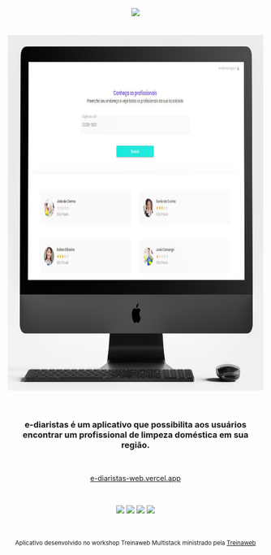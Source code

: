<p align="center">
  <img height="60" src="https://e-diaristas-web.vercel.app/img/logos/logo.svg">
  <br><br><br>
  <img height="700" src="https://github.com/ndressaa/e-diaristas/blob/main/mockup/mockup_desktop.png">
</p>

<br>

<h3 align="center">
  e-diaristas é um aplicativo que possibilita aos usuários encontrar um profissional de limpeza doméstica em sua região.
</h3>

<br>

<p align="center">
  <a href="https://e-diaristas-web.vercel.app/">e-diaristas-web.vercel.app</a>
</p>

<br>

<p align="center">
 <img src="https://img.shields.io/badge/-JavaScript-gray?logo=JavaScript">
 <img src="https://img.shields.io/badge/-TypeScript-gray?logo=TypeScript">
 <img src="https://img.shields.io/badge/-React-gray?logo=React">
 <img src="https://img.shields.io/badge/-Next.js-gray?logo=Next.js">
</p>

<br>

<p align="center">
  <small>Aplicativo desenvolvido no workshop Treinaweb Multistack ministrado pela <a href="https://www.treinaweb.com.br/">Treinaweb</a></small>
</p>
